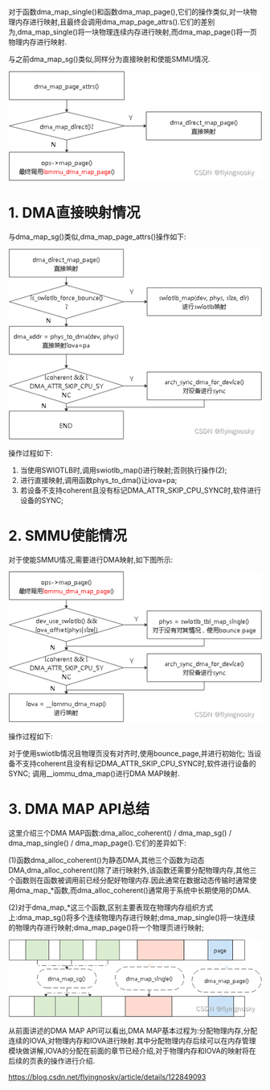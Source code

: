 
对于函数dma_map_single()和函数dma_map_page(),它们的操作类似,对一块物理内存进行映射,且最终会调用dma_map_page_attrs().它们的差别为,dma_map_single()将一块物理连续内存进行映射,而dma_map_page()将一页物理内存进行映射.

与之前dma_map_sg()类似,同样分为直接映射和使能SMMU情况.

![2022-08-16-20-45-23.png](./images/2022-08-16-20-45-23.png)

# 1. DMA直接映射情况

与dma_map_sg()类似,dma_map_page_attrs()操作如下:

![2022-08-16-20-44-20.png](./images/2022-08-16-20-44-20.png)

操作过程如下:

1. 当使用SWIOTLB时,调用swiotlb_map()进行映射;否则执行操作(2);
2. 进行直接映射,调用函数phys_to_dma()让iova=pa;
3. 若设备不支持coherent且没有标记DMA_ATTR_SKIP_CPU_SYNC时,软件进行设备的SYNC;

# 2. SMMU使能情况

对于使能SMMU情况,需要进行DMA映射,如下图所示:

![2022-08-16-20-43-32.png](./images/2022-08-16-20-43-32.png)

操作过程如下:

对于使用swiotlb情况且物理页没有对齐时,使用bounce_page,并进行初始化;
当设备不支持coherent且没有标记DMA_ATTR_SKIP_CPU_SYNC时,软件进行设备的SYNC;
调用__iommu_dma_map()进行DMA MAP映射.

# 3. DMA MAP API总结

这里介绍三个DMA MAP函数:dma_alloc_coherent() / dma_map_sg() / dma_map_single() / dma_map_page().它们的差异如下:

(1)函数dma_alloc_coherent()为静态DMA,其他三个函数为动态DMA,dma_alloc_coherent()除了进行映射外,该函数还需要分配物理内存,其他三个函数则在函数被调用前已经分配好物理内存.因此通常在数据动态传输时通常使用dma_map_*函数,而dma_alloc_coherent()通常用于系统中长期使用的DMA.

(2)对于dma_map_*这三个函数,区别主要表现在物理内存组织方式上:dma_map_sg()将多个连续物理内存进行映射;dma_map_single()将一块连续的物理内存进行映射;dma_map_page()将一个物理页进行映射;

![2022-08-16-20-43-17.png](./images/2022-08-16-20-43-17.png)

从前面讲述的DMA MAP API可以看出,DMA MAP基本过程为:分配物理内存,分配连续的IOVA,对物理内存和IOVA进行映射.其中分配物理内存后续可以在内存管理模块做讲解,IOVA的分配在前面的章节已经介绍,对于物理内存和IOVA的映射将在后续的页表的操作进行介绍.


https://blog.csdn.net/flyingnosky/article/details/122849093